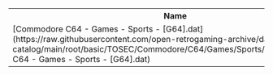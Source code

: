 <table>
<tr><th>Name</th><th>Size</th></tr>
<tr><td>
[Commodore C64 - Games - Sports - [G64].dat](https://raw.githubusercontent.com/open-retrogaming-archive/dat-catalog/main/root/basic/TOSEC/Commodore/C64/Games/Sports/[G64]/Commodore C64 - Games - Sports - [G64].dat)
</td><td>260938</td></tr>
</table>
